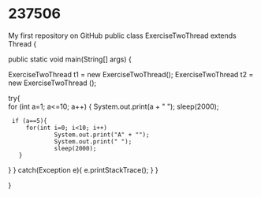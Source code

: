 # 237506
My first repository on GitHub
public class ExerciseTwoThread extends Thread {

public static void main(String[] args) {

ExerciseTwoThread  t1 = new ExerciseTwoThread();
ExerciseTwoThread  t2 = new ExerciseTwoThread ();


try{	
	for (int a=1; a<=10; a++) {
        System.out.print(a + " ");
        sleep(2000);
    
     if (a==5){
    	 for(int i=0; i<10; i++)
                 System.out.print("A" + ""); 
                 System.out.print(" ");
                 sleep(2000);
       }     
   }
}
catch(Exception e){
e.printStackTrace();
}
}

}
